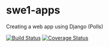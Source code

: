 # swe1-apps
Creating a web app using Django (Polls)

[![Build Status](https://travis-ci.com/muneebafzal/swe1-apps.svg?branch=master)](https://travis-ci.com/muneebafzal/swe1-apps)
[![Coverage Status](https://coveralls.io/repos/github/muneebafzal/swe1-apps/badge.svg?branch=master)](https://coveralls.io/github/muneebafzal/swe1-apps?branch=master)


